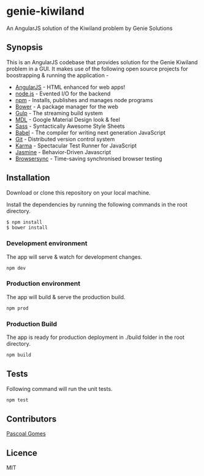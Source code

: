 # genie-kiwiland
An AngularJS solution of the Kiwiland problem by Genie Solutions

## Synopsis
This is an AngularJS codebase that provides solution for the Genie Kiwiland problem in a GUI. It makes use of the following open source projects for boostrapping & running the application - 

* [AngularJS] - HTML enhanced for web apps!
* [node.js] - Evented I/O for the backend
* [npm] - Installs, publishes and manages node programs
* [Bower] - A package manager for the web
* [Gulp] - The streaming build system
* [MDL] - Google Material Design look & feel 
* [Sass] - Syntactically Awesome Style Sheets
* [Babel] - The compiler for writing next generation JavaScript
* [Git] - Distributed version control system
* [Karma] - Spectacular Test Runner for JavaScript
* [Jasmine] - Behavior-Driven Javascript
* [Browsersync] - Time-saving synchronised browser testing

## Installation
Download or clone this repository on your local machine. 

Install the dependencies by running the following commands in the root directory.

```sh
$ npm install
$ bower install
```

### Development environment 
The app will serve & watch for development changes.

```sh
npm dev
```

### Production environment 
The app will build & serve the production build.

```sh
npm prod
```

### Production Build 
The app is ready for production deployment in ./build folder in the root directory.

```sh
npm build
```

## Tests
Following command will run the unit tests.

```sh
npm test
```

## Contributors
[Pascoal Gomes](https://au.linkedin.com/in/pascoal-gomes-a4835954)


## Licence
MIT

[AngularJS]: <http://angularjs.org>
[Gulp]: <http://gulpjs.com>
[MDL]: <https://getmdl.io/>
[node.js]: <http://nodejs.org>
[Bower]: https://bower.io/
[npm]: https://www.npmjs.com/
[Sass]: http://sass-lang.com/
[Babel]: https://babeljs.io/
[Git]: https://git-scm.com/
[Karma]: https://github.com/karma-runner/karma
[Jasmine]: https://jasmine.github.io/
[Browsersync]: https://www.browsersync.io/

